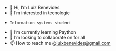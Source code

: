 - 👋 Hi, I’m Luiz Benevides
- 👀 I’m interested in tecnologic
-     Information systems student
- 🌱 I’m currently learning Paython
- 💞️ I’m looking to collaborate on  for all
- 📫 How to reach me @luixbenevides@gmail.com

<!---
BenevidesLuiz/BenevidesLuiz is a ✨ special ✨ repository because its `README.md` (this file) appears on your GitHub profile.
You can click the Preview link to take a look at your changes.
--->
